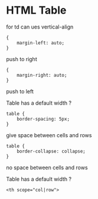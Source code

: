 # HTML Table

for td can ues vertical-align

    {
        margin-left: auto;
    }
push to right

    {
        margin-right: auto;
    }
push to left

Table has a default width ?

    table {
        border-spacing: 5px;
    }
give space between cells and rows

    table {
        border-collapse: collapse;
    }
no space between cells and rows

Table has a default width ?

    <th scope="col|row">

